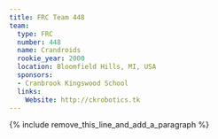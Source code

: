 ```yaml
---
title: FRC Team 448
team:
  type: FRC
  number: 448
  name: Crandroids
  rookie_year: 2000
  location: Bloomfield Hills, MI, USA
  sponsors:
  - Cranbrook Kingswood School
  links:
    Website: http://ckrobotics.tk
---
```


{% include remove_this_line_and_add_a_paragraph %}
